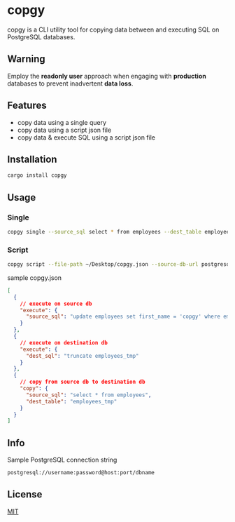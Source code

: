 # copgy

copgy is a CLI utility tool for copying data between and executing SQL on
PostgreSQL databases.

## Warning

Employ the **readonly user** approach when engaging with **production** databases to prevent inadvertent **data loss**.

## Features

- copy data using a single query
- copy data using a script json file
- copy data & execute SQL using a script json file

## Installation

```bash
cargo install copgy
```

## Usage

### Single

```bash
copgy single --source_sql select * from employees --dest_table employees_tmp --source-db-url postgresql://host:5432/postgres --dest-db-url postgresql://host:5432/postgres
```

### Script

```bash
copgy script --file-path ~/Desktop/copgy.json --source-db-url postgresql://host:5432/postgres --dest-db-url postgresql://host:5432/postgres
```

sample copgy.json

```json
[
  {
    // execute on source db
    "execute": {
      "source_sql": "update employees set first_name = 'copgy' where emp_no = 0"
    }
  },
  {
    // execute on destination db
    "execute": {
      "dest_sql": "truncate employees_tmp"
    }
  },
  {
    // copy from source db to destination db
    "copy": {
      "source_sql": "select * from employees",
      "dest_table": "employees_tmp"
    }
  }
]
```

## Info

Sample PostgreSQL connection string

```bash
postgresql://username:password@host:port/dbname
```

## License

[MIT](https://choosealicense.com/licenses/mit/)
